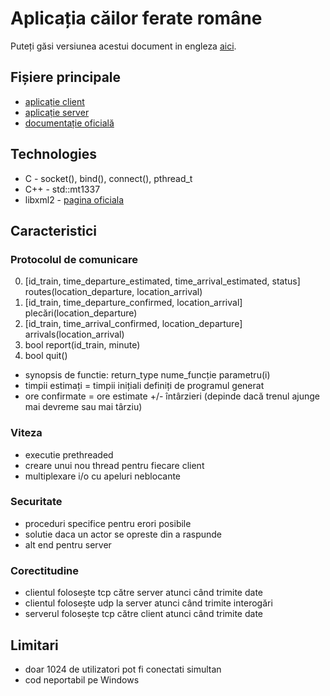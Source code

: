 # Aplicația căilor ferate române

Puteți găsi versiunea acestui document in engleza [aici](./../README.md).

## Fișiere principale

- [aplicație client](./../client.c)
- [aplicație server](./../server.c)
- [documentație oficială](./rr_raport.pdf)

## Technologies

- C - socket(), bind(), connect(), pthread_t
- C++ - std::mt1337
- libxml2 - [pagina oficiala](https://gitlab.gnome.org/GNOME/libxml2)

## Caracteristici

### Protocolul de comunicare

0. [id_train, time_departure_estimated, time_arrival_estimated, status] routes(location_departure, location_arrival)
1. [id_train, time_departure_confirmed, location_arrival] plecări(location_departure)
2. [id_train, time_arrival_confirmed, location_departure] arrivals(location_arrival)
3. bool report(id_train, minute)
4. bool quit()

- synopsis de functie: return_type nume_funcție parametru(i)
- timpii estimați = timpii inițiali definiți de programul generat
- ore confirmate = ore estimate +/- întârzieri (depinde dacă trenul ajunge mai devreme sau mai târziu)

### Viteza
	
- executie prethreaded
- creare unui nou thread pentru fiecare client
- multiplexare i/o cu ​​apeluri neblocante

### Securitate

- proceduri specifice pentru erori posibile
- solutie daca un actor se opreste din a raspunde
- alt end pentru server

### Corectitudine

- clientul folosește tcp către server atunci când trimite date
- clientul folosește udp la server atunci când trimite interogări
- serverul folosește tcp către client atunci când trimite date

## Limitari

- doar 1024 de utilizatori pot fi conectati simultan
- cod neportabil pe Windows
